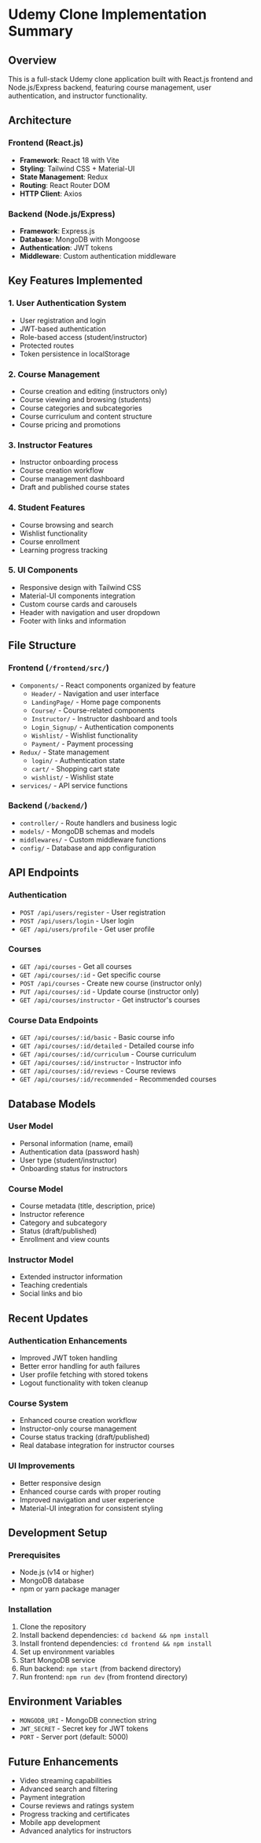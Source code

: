 # Udemy Clone Implementation Summary

## Overview

This is a full-stack Udemy clone application built with React.js frontend and Node.js/Express backend, featuring course management, user authentication, and instructor functionality.

## Architecture

### Frontend (React.js)

- **Framework**: React 18 with Vite
- **Styling**: Tailwind CSS + Material-UI
- **State Management**: Redux
- **Routing**: React Router DOM
- **HTTP Client**: Axios

### Backend (Node.js/Express)

- **Framework**: Express.js
- **Database**: MongoDB with Mongoose
- **Authentication**: JWT tokens
- **Middleware**: Custom authentication middleware

## Key Features Implemented

### 1. User Authentication System

- User registration and login
- JWT-based authentication
- Role-based access (student/instructor)
- Protected routes
- Token persistence in localStorage

### 2. Course Management

- Course creation and editing (instructors only)
- Course viewing and browsing (students)
- Course categories and subcategories
- Course curriculum and content structure
- Course pricing and promotions

### 3. Instructor Features

- Instructor onboarding process
- Course creation workflow
- Course management dashboard
- Draft and published course states

### 4. Student Features

- Course browsing and search
- Wishlist functionality
- Course enrollment
- Learning progress tracking

### 5. UI Components

- Responsive design with Tailwind CSS
- Material-UI components integration
- Custom course cards and carousels
- Header with navigation and user dropdown
- Footer with links and information

## File Structure

### Frontend (`/frontend/src/`)

- `Components/` - React components organized by feature
  - `Header/` - Navigation and user interface
  - `LandingPage/` - Home page components
  - `Course/` - Course-related components
  - `Instructor/` - Instructor dashboard and tools
  - `Login_Signup/` - Authentication components
  - `Wishlist/` - Wishlist functionality
  - `Payment/` - Payment processing
- `Redux/` - State management
  - `login/` - Authentication state
  - `cart/` - Shopping cart state
  - `wishlist/` - Wishlist state
- `services/` - API service functions

### Backend (`/backend/`)

- `controller/` - Route handlers and business logic
- `models/` - MongoDB schemas and models
- `middlewares/` - Custom middleware functions
- `config/` - Database and app configuration

## API Endpoints

### Authentication

- `POST /api/users/register` - User registration
- `POST /api/users/login` - User login
- `GET /api/users/profile` - Get user profile

### Courses

- `GET /api/courses` - Get all courses
- `GET /api/courses/:id` - Get specific course
- `POST /api/courses` - Create new course (instructor only)
- `PUT /api/courses/:id` - Update course (instructor only)
- `GET /api/courses/instructor` - Get instructor's courses

### Course Data Endpoints

- `GET /api/courses/:id/basic` - Basic course info
- `GET /api/courses/:id/detailed` - Detailed course info
- `GET /api/courses/:id/curriculum` - Course curriculum
- `GET /api/courses/:id/instructor` - Instructor info
- `GET /api/courses/:id/reviews` - Course reviews
- `GET /api/courses/:id/recommended` - Recommended courses

## Database Models

### User Model

- Personal information (name, email)
- Authentication data (password hash)
- User type (student/instructor)
- Onboarding status for instructors

### Course Model

- Course metadata (title, description, price)
- Instructor reference
- Category and subcategory
- Status (draft/published)
- Enrollment and view counts

### Instructor Model

- Extended instructor information
- Teaching credentials
- Social links and bio

## Recent Updates

### Authentication Enhancements

- Improved JWT token handling
- Better error handling for auth failures
- User profile fetching with stored tokens
- Logout functionality with token cleanup

### Course System

- Enhanced course creation workflow
- Instructor-only course management
- Course status tracking (draft/published)
- Real database integration for instructor courses

### UI Improvements

- Better responsive design
- Enhanced course cards with proper routing
- Improved navigation and user experience
- Material-UI integration for consistent styling

## Development Setup

### Prerequisites

- Node.js (v14 or higher)
- MongoDB database
- npm or yarn package manager

### Installation

1. Clone the repository
2. Install backend dependencies: `cd backend && npm install`
3. Install frontend dependencies: `cd frontend && npm install`
4. Set up environment variables
5. Start MongoDB service
6. Run backend: `npm start` (from backend directory)
7. Run frontend: `npm run dev` (from frontend directory)

## Environment Variables

- `MONGODB_URI` - MongoDB connection string
- `JWT_SECRET` - Secret key for JWT tokens
- `PORT` - Server port (default: 5000)

## Future Enhancements

- Video streaming capabilities
- Advanced search and filtering
- Payment integration
- Course reviews and ratings system
- Progress tracking and certificates
- Mobile app development
- Advanced analytics for instructors
